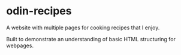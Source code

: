 # odin-recipes
A website with multiple pages for cooking recipes that I enjoy.

Built to demonstrate an understanding of basic HTML structuring for webpages. 